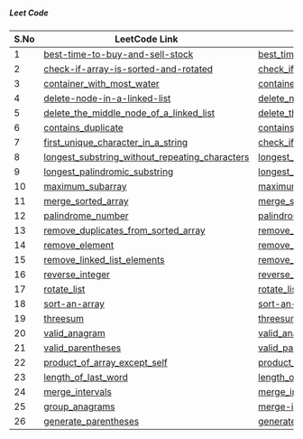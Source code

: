 ##### Leet Code

| S.No         | LeetCode Link     | Problem Solution |
|--------------|-----------|------------|
| 1 | [best-time-to-buy-and-sell-stock](https://leetcode.com/problems/best-time-to-buy-and-sell-stock/)      | [best_time_to_buy_and_sell_stock](https://github.com/NikhilSharma-NS/go_programing/tree/master/leet_code/best_time_to_buy_and_sell_stock)       |
| 2 | [check-if-array-is-sorted-and-rotated](https://leetcode.com/problems/check-if-array-is-sorted-and-rotated/)      | [check_if_array_is_sorted_and_rotated](https://github.com/NikhilSharma-NS/go_programing/tree/master/leet_code/check_if_array_is_sorted_and_rotated)       |
| 3 | [container_with_most_water](https://leetcode.com/)      | [container_with_most_water](https://github.com/NikhilSharma-NS/go_programing/tree/master/leet_code/container_with_most_water)
| 4 | [delete-node-in-a-linked-list](https://leetcode.com/)      | [delete_node_in_a_linked_list](https://github.com/NikhilSharma-NS/go_programing/tree/master/leet_code/delete_node_in_a_linked_list)
| 5 | [delete_the_middle_node_of_a_linked_list](https://leetcode.com/problems/)      | [delete_the_middle_node_of_a_linked_listd](https://github.com/NikhilSharma-NS/go_programing/tree/master/leet_code/delete_the_middle_node_of_a_linked_list)
| 6 | [contains_duplicate](https://leetcode.com/problems/)      | [contains_duplicate](https://github.com/NikhilSharma-NS/go_programing/tree/master/leet_code/contains_duplicate)
| 7 | [first_unique_character_in_a_string](https://leetcode.com/problems/)      | [check_if_array_is_sorted_and_rotated](https://github.com/NikhilSharma-NS/go_programing/tree/master/leet_code/first_unique_character_in_a_string)
| 8 | [longest_substring_without_repeating_characters](https://leetcode.com/problems/)      | [longest_substring_without_repeating_characters](https://github.com/NikhilSharma-NS/go_programing/tree/master/leet_code/longest_substring_without_repeating_characters)
| 9 | [longest_palindromic_substring](https://leetcode.com/problems/)      | [longest_palindromic_substring](https://github.com/NikhilSharma-NS/go_programing/tree/master/leet_code/longest_palindromic_substring)
| 10 | [maximum_subarray](https://leetcode.com/problems/)      | [maximum_subarray](https://github.com/NikhilSharma-NS/go_programing/tree/master/leet_code/maximum_subarray)
| 11 | [merge_sorted_array](https://leetcode.com/problems/)      | [merge_sorted_array](https://github.com/NikhilSharma-NS/go_programing/tree/master/leet_code/merge_sorted_array)
| 12 | [palindrome_number](https://leetcode.com/problems/)      | [palindrome_number](https://github.com/NikhilSharma-NS/go_programing/tree/master/leet_code/palindrome_number)
| 13 | [remove_duplicates_from_sorted_array](https://leetcode.com/problems/)      | [remove_duplicates_from_sorted_array](https://github.com/NikhilSharma-NS/go_programing/tree/master/leet_code/remove_duplicates_from_sorted_array)
| 14 | [remove_element](https://leetcode.com/problems/)      | [remove_element](https://github.com/NikhilSharma-NS/go_programing/tree/master/leet_code/remove_element)
| 15 | [remove_linked_list_elements](https://leetcode.com/problems/)      | [remove_linked_list_elements](https://github.com/NikhilSharma-NS/go_programing/tree/master/leet_code/remove_linked_list_elements)
| 16 | [reverse_integer](https://leetcode.com/problems/)      | [reverse_integer](https://github.com/NikhilSharma-NS/go_programing/tree/master/leet_code/reverse_integer)
| 17 | [rotate_list](https://leetcode.com/problems/)      | [rotate_list](https://github.com/NikhilSharma-NS/go_programing/tree/master/leet_code/rotate_list)
| 18 | [sort-an-array](https://leetcode.com/problems/)      | [sort-an-array](https://github.com/NikhilSharma-NS/go_programing/tree/master/leet_code/sort-an-array)
| 19 | [threesum](https://leetcode.com/problems/)      | [threesum](https://github.com/NikhilSharma-NS/go_programing/tree/master/leet_code/threesum)
| 20 | [valid_anagram](https://leetcode.com/problems/)      | [valid_anagram](https://github.com/NikhilSharma-NS/go_programing/tree/master/leet_code/valid_anagram)
| 21 | [valid_parentheses](https://leetcode.com/problems/)      | [valid_parentheses](https://github.com/NikhilSharma-NS/go_programing/tree/master/leet_code/valid_parentheses)
| 22 | [product_of_array_except_self](https://leetcode.com/problems/product-of-array-except-self/)      | [product_of_array_except_self](https://github.com/NikhilSharma-NS/go_programing/tree/master/leet_code/product_of_array_except_self)
| 23 | [length_of_last_word](https://leetcode.com/problems/length-of-last-word/)      | [length_of_last_word](https://github.com/NikhilSharma-NS/go_programing/tree/master/leet_code/length_of_last_word)
| 24 | [merge_intervals](https://leetcode.com/problems/merge-intervals/)      | [merge_intervals](https://github.com/NikhilSharma-NS/go_programing/tree/master/leet_code/merge_intervals)
| 25 | [group_anagrams](https://leetcode.com/problems/group-anagrams/)      | [merge-intervals](https://github.com/NikhilSharma-NS/go_programing/tree/master/leet_code/merge_intervals)
| 26 | [generate_parentheses](https://leetcode.com/problems/generate-parentheses/)      | [generate_parentheses](https://github.com/NikhilSharma-NS/go_programing/tree/master/leet_code/generate-parentheses)

